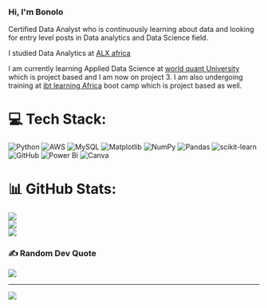 ### Hi, I'm Bonolo

Certified Data Analyst who is continuously learning about data and looking for entry level posts in Data analytics and Data Science field.

I studied Data Analytics at [ALX africa](https://www.alxafrica.com/) 

I am currently learning Applied Data Science at [world quant University](https://learn.wqu.edu/) which is project based and I am now on project 3. I am also
undergoing training at [ibt learning Africa](https://www.ibtlearning.co/) boot camp which is project based as well. 


# 💻 Tech Stack:
![Python](https://img.shields.io/badge/python-3670A0?style=for-the-badge&logo=python&logoColor=ffdd54) ![AWS](https://img.shields.io/badge/AWS-%23FF9900.svg?style=for-the-badge&logo=amazon-aws&logoColor=white) ![MySQL](https://img.shields.io/badge/mysql-4479A1.svg?style=for-the-badge&logo=mysql&logoColor=white) ![Matplotlib](https://img.shields.io/badge/Matplotlib-%23ffffff.svg?style=for-the-badge&logo=Matplotlib&logoColor=black) ![NumPy](https://img.shields.io/badge/numpy-%23013243.svg?style=for-the-badge&logo=numpy&logoColor=white) ![Pandas](https://img.shields.io/badge/pandas-%23150458.svg?style=for-the-badge&logo=pandas&logoColor=white) ![scikit-learn](https://img.shields.io/badge/scikit--learn-%23F7931E.svg?style=for-the-badge&logo=scikit-learn&logoColor=white) ![GitHub](https://img.shields.io/badge/github-%23121011.svg?style=for-the-badge&logo=github&logoColor=white) ![Power Bi](https://img.shields.io/badge/power_bi-F2C811?style=for-the-badge&logo=powerbi&logoColor=black) ![Canva](https://img.shields.io/badge/Canva-%2300C4CC.svg?style=for-the-badge&logo=Canva&logoColor=white)
# 📊 GitHub Stats:
![](https://github-readme-stats.vercel.app/api?username=bonolo-moholo&theme=dark&hide_border=false&include_all_commits=false&count_private=false)<br/>
![](https://github-readme-streak-stats.herokuapp.com/?user=bonolo-moholo&theme=dark&hide_border=false)<br/>
![](https://github-readme-stats.vercel.app/api/top-langs/?username=bonolo-moholo&theme=dark&hide_border=false&include_all_commits=false&count_private=false&layout=compact)

### ✍️ Random Dev Quote
![](https://quotes-github-readme.vercel.app/api?type=horizontal&theme=radical)

---
[![](https://visitcount.itsvg.in/api?id=bonolo-moholo&icon=0&color=0)](https://visitcount.itsvg.in)

<!-- Proudly created with GPRM ( https://gprm.itsvg.in ) -->
  


